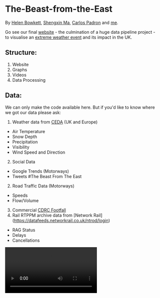 # The-Beast-from-the-East

By [Helen Bowkett](https://www.linkedin.com/in/helen-bowkett-64a1747/), [Shengxin Ma](https://www.linkedin.com/in/shengxin27/), [Carlos Padron](https://www.linkedin.com/in/carlos-padr\%C3\%B3n-8b742528/) and [me](https://www.linkedin.com/in/fred-shone/).

Go see our final [website](http://www.curiocity.uk/TheBeastFromTheEast/index.html#) - the culmination of a huge data pipeline project - to visualise an [extreme weather event](http://www.bbc.com/news/world-europe-43218229) and its impact in the UK.

## Structure:

1. Website
2. Graphs
3. Videos
4. Data Processing

## Data:

We can only make the code available here. But if you'd like to know where we got our data please ask:

1. Weather data from [CEDA](http://www.ceda.ac.uk/) (UK and Europe)
  * Air Temperature
  * Snow Depth
  * Precipitation
  * Visibility
  * Wind Speed and Direction
2. Social Data
  * Google Trends (Motorways)
  * Tweets #The Beast From The East
2. Road Traffic Data (Motorways)
  * Speeds
  * Flow/Volume
3. Commercial [CDRC Footfall](https://data.cdrc.ac.uk/dataset/ldc-footfall-sensor-data)
4. Rail RTPPM archive data from [Network Rail] (https://datafeeds.networkrail.co.uk/ntrod/login)
  * RAG Status
  * Delays
  * Cancellations
  
![alt text](/2_video/final_vids_long/1_weather/weather_AT_VZ_wind_long.webm "Sample of UK weather")
